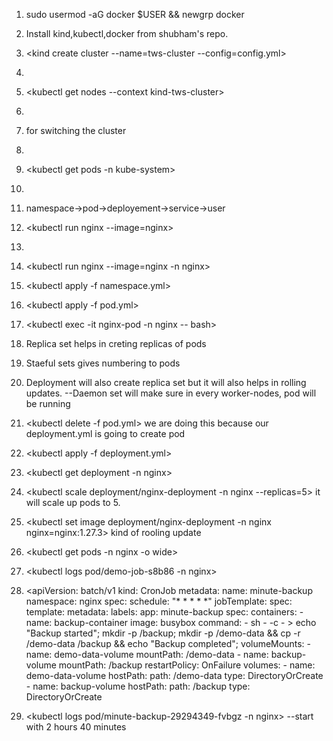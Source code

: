 
1. sudo usermod -aG docker $USER && newgrp docker
2. Install kind,kubectl,docker from shubham's repo.
3. <kind create cluster --name=tws-cluster --config=config.yml>
4. <kubectl get nodes>
5. <kubectl get nodes --context kind-tws-cluster>
6. <minikube delete>
7. <kubectl config use-context kind-tws-cluster> for switching the cluster
8. <kubectl get namespace>
9. <kubectl get pods -n kube-system>
10. <kubectl create ns nginx>
11. namespace->pod->deployement->service->user
12. <kubectl run nginx --image=nginx>
13. <kubectl delete pod nginx>
14. <kubectl run nginx --image=nginx -n nginx>
15. <kubectl apply -f namespace.yml>
16. <kubectl apply -f pod.yml>
17. <kubectl exec -it nginx-pod -n  nginx -- bash>
18. Replica set helps in creting replicas of pods
19. Staeful sets gives numbering to pods
20. Deployment will also create replica set but it will also helps in rolling updates.
--Daemon set will make sure in every worker-nodes,  pod will be running
21. <kubectl delete -f pod.yml> we are doing this because our deployment.yml is going to create pod
22. <kubectl apply -f deployment.yml>

23. <kubectl get deployment -n nginx>

24. <kubectl scale deployment/nginx-deployment -n nginx --replicas=5> it will scale up pods to 5.

25. <kubectl set image deployment/nginx-deployment -n nginx nginx=nginx:1.27.3> kind of rooling update

26. <kubectl get pods -n nginx -o wide>

27. <kubectl logs pod/demo-job-s8b86 -n nginx>

28. <apiVersion: batch/v1
kind: CronJob
metadata:
  name: minute-backup
  namespace: nginx
spec:
  schedule: "* * * * *"
  jobTemplate:
    spec:
      template:
        metadata:
          labels:
            app: minute-backup
        spec:
          containers:
          - name: backup-container
            image: busybox
            command:
            - sh
            - -c
            - >
              echo "Backup started";
              mkdir -p /backup;
              mkdir -p /demo-data &&
              cp -r /demo-data /backup &&
              echo "Backup completed";
            volumeMounts:
            - name: demo-data-volume
              mountPath: /demo-data
            - name: backup-volume
              mountPath: /backup
          restartPolicy: OnFailure
          volumes:
          - name: demo-data-volume
            hostPath:
              path: /demo-data
              type: DirectoryOrCreate
          - name: backup-volume
            hostPath:
              path: /backup
              type: DirectoryOrCreate
>

29. <kubectl logs pod/minute-backup-29294349-fvbgz -n nginx>
--start with 2 hours 40 minutes